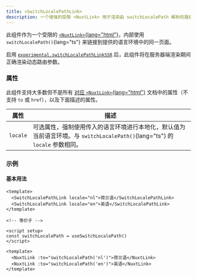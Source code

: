 ```yaml
---
title: <SwitchLocalePathLink>
description: 一个增强的受限 <NuxtLink> 用于渲染由 switchLocalePath 解析的路径
---
```


此组件作为一个受限的 [`<NuxtLink>`{lang="html"}](https://nuxt.com/docs/api/components/nuxt-link#nuxtlink)，内部使用 `switchLocalePath()`{lang="ts"} 来链接到提供的语言环境中的同一页面。

启用 [`experimental.switchLocalePathLinkSSR`](/docs/api/options#experimental) 后，此组件将在服务器端渲染期间正确渲染动态路由参数。

### 属性

此组件支持大多数但不是所有 [对应 `<NuxtLink>`{lang="html"}](https://nuxt.com/docs/api/components/nuxt-link#props) 文档中的属性（不支持 `to` 或 `href`），以及下面描述的属性。

| 属性     | 描述                                                                                                                                       |
| -------- | ----------------------------------------------------------------------------------------------------------------------------------------- |
| `locale` | 可选属性，强制使用传入的语言环境进行本地化，默认值为当前语言环境。与 `switchLocalePath()`{lang="ts"} 的 `locale` 参数相同。 |

### 示例

#### 基本用法

```vue
<template>
  <SwitchLocalePathLink locale="nl">荷兰语</SwitchLocalePathLink>
  <SwitchLocalePathLink locale="en">英语</SwitchLocalePathLink>
</template>

<!-- 等价于 -->

<script setup>
const switchLocalePath = useSwitchLocalePath()
</script>

<template>
  <NuxtLink :to="switchLocalePath('nl')">荷兰语</NuxtLink>
  <NuxtLink :to="switchLocalePath('en')">英语</NuxtLink>
</template>
```